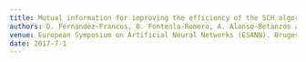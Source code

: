 ```yaml
---
title: Mutual information for improving the efficiency of the SCH algorithm
authors: D. Fernandez-Francos, O. Fontenla-Romero, A. Alonso-Betanzos and G. Brown
venue: European Symposium on Artificial Neural Networks (ESANN). Bruges, Belgium
date: 2017-7-1
---
```

